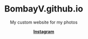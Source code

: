 <h1 align="center">BombayV.github.io</h1>

<p align="center">My custom website for my photos</p>

[<p align="center"><strong>Instagram</p>](https://www.instagram.com/mau_bomb/)

